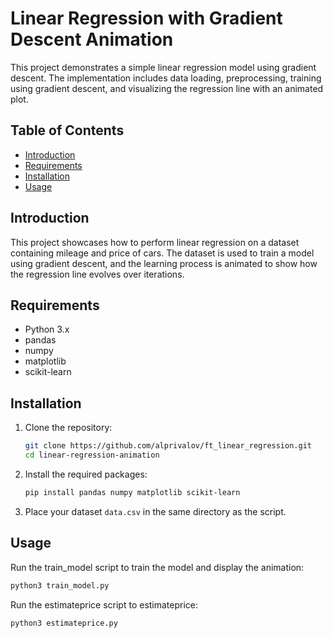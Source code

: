 # Linear Regression with Gradient Descent Animation

This project demonstrates a simple linear regression model using gradient descent. The implementation includes data loading, preprocessing, training using gradient descent, and visualizing the regression line with an animated plot.

## Table of Contents

- [Introduction](#introduction)
- [Requirements](#requirements)
- [Installation](#installation)
- [Usage](#usage)

## Introduction

This project showcases how to perform linear regression on a dataset containing mileage and price of cars. The dataset is used to train a model using gradient descent, and the learning process is animated to show how the regression line evolves over iterations.

## Requirements

- Python 3.x
- pandas
- numpy
- matplotlib
- scikit-learn

## Installation

1. Clone the repository:
    ```bash
    git clone https://github.com/alprivalov/ft_linear_regression.git
    cd linear-regression-animation
    ```

2. Install the required packages:
    ```bash
    pip install pandas numpy matplotlib scikit-learn
    ```

3. Place your dataset `data.csv` in the same directory as the script.

## Usage

Run the train_model script to train the model and display the animation:
```bash
python3 train_model.py
```
Run the estimateprice script to estimateprice:
```bash
python3 estimateprice.py
```

